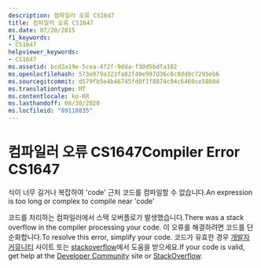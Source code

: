 ```yaml
---
description: 컴파일러 오류 CS1647
title: 컴파일러 오류 CS1647
ms.date: 07/20/2015
f1_keywords:
- CS1647
helpviewer_keywords:
- CS1647
ms.assetid: bcd2a19e-5cea-4f2f-9dda-f30d5bdfa102
ms.openlocfilehash: 573e079a323fa82f40e997d36c8c0dd9c7295eb6
ms.sourcegitcommit: d579fb5e4b46745fd0f1f8874c94c6469ce58604
ms.translationtype: MT
ms.contentlocale: ko-KR
ms.lasthandoff: 08/30/2020
ms.locfileid: "89118835"
---
```

# <a name="compiler-error-cs1647"></a><span data-ttu-id="532a6-103">컴파일러 오류 CS1647</span><span class="sxs-lookup"><span data-stu-id="532a6-103">Compiler Error CS1647</span></span>
<span data-ttu-id="532a6-104">식이 너무 길거나 복잡하여 'code' 근처 코드를 컴파일할 수 없습니다.</span><span class="sxs-lookup"><span data-stu-id="532a6-104">An expression is too long or complex to compile near 'code'</span></span>  
  
 <span data-ttu-id="532a6-105">코드를 처리하는 컴파일러에서 스택 오버플로가 발생했습니다.</span><span class="sxs-lookup"><span data-stu-id="532a6-105">There was a stack overflow in the compiler processing your code.</span></span> <span data-ttu-id="532a6-106">이 오류를 해결하려면 코드를 단순화합니다.</span><span class="sxs-lookup"><span data-stu-id="532a6-106">To resolve this error, simplify your code.</span></span> <span data-ttu-id="532a6-107">코드가 유효한 경우 [개발자 커뮤니티](https://developercommunity.visualstudio.com/spaces/61/index.html) 사이트 또는 [stackoverflow](https://stackoverflow.com/)에서 도움을 받으세요.</span><span class="sxs-lookup"><span data-stu-id="532a6-107">If your code is valid, get help at the [Developer Community](https://developercommunity.visualstudio.com/spaces/61/index.html) site or [StackOverflow](https://stackoverflow.com/).</span></span>
